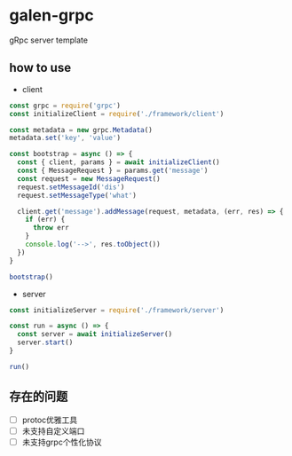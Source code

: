# galen-grpc

gRpc server template

## how to use

* client

```javascript
const grpc = require('grpc')
const initializeClient = require('./framework/client')

const metadata = new grpc.Metadata()
metadata.set('key', 'value')

const bootstrap = async () => {
  const { client, params } = await initializeClient()
  const { MessageRequest } = params.get('message')
  const request = new MessageRequest()
  request.setMessageId('dis')
  request.setMessageType('what')

  client.get('message').addMessage(request, metadata, (err, res) => {
    if (err) {
      throw err
    }
    console.log('-->', res.toObject())
  })
}

bootstrap()
```

* server

```javascript
const initializeServer = require('./framework/server')

const run = async () => {
  const server = await initializeServer()
  server.start()
}

run()
```

## 存在的问题

* [ ] protoc优雅工具
* [ ] 未支持自定义端口
* [ ] 未支持grpc个性化协议
